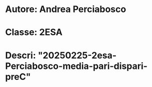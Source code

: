 # Autore: Andrea Perciabosco
# Classe: 2ESA
# Descri: "20250225-2esa-Perciabosco-media-pari-dispari-preC"
